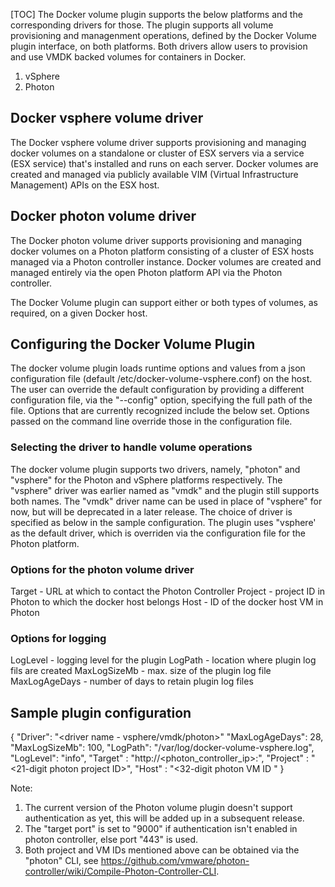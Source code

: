 [TOC]
The Docker volume plugin supports the below platforms and the corresponding drivers for those. The plugin supports all volume provisioning and managenment operations, defined by the Docker Volume plugin interface, on both platforms. Both drivers allow users to provision and use VMDK backed volumes for containers in Docker.

1. vSphere
2. Photon

<script type="text/javascript" src="https://asciinema.org/a/80417.js" id="asciicast-80417" async></script>

## Docker vsphere volume driver
The Docker vsphere volume driver supports provisioning and managing docker volumes on a standalone or cluster of ESX servers via a service (ESX service) that's installed and runs on each server. Docker volumes are created and managed via publicly available VIM (Virtual Infrastructure Management) APIs on the ESX host.

## Docker photon volume driver
The Docker photon volume driver supports provisioning and managing docker volumes on a Photon platform consisting of a cluster of ESX hosts managed via a Photon controller instance. Docker volumes are created and managed entirely via the open Photon platform API via the Photon controller.

The Docker Volume plugin can support either or both types of volumes, as required, on a given Docker host.

## Configuring the Docker Volume Plugin
The docker volume plugin loads runtime options and values from a json configuration file (default /etc/docker-volume-vsphere.conf) on the host. The user can override the default configuration by providing a different configuration file, via the "--config" option, specifying the full path of the file. Options that are currently recognized include the below set. Options passed on the command line override those in the configuration file.

### Selecting the driver to handle volume operations
The docker volume plugin supports two drivers, namely, "photon" and "vsphere" for the Photon and vSphere platforms respectively. The "vsphere" driver was earlier named as "vmdk" and the plugin still supports both names. The "vmdk" driver name can be used in place of "vsphere" for now, but will be deprecated in a later release. The choice of driver is specified as below in the sample configuration. The plugin uses "vsphere' as the default driver, which is overriden via the configuration file for the Photon platform.

### Options for the photon volume driver
Target    - URL at which to contact the Photon Controller
Project   - project ID in Photon to which the docker host belongs
Host      - ID of the docker host VM in Photon

### Options for logging
LogLevel      - logging level for the plugin
LogPath       - location where plugin log fils are created
MaxLogSizeMb  - max. size of the plugin log file
MaxLogAgeDays - number of days to retain plugin log files

## Sample plugin configuration
{
	"Driver": "<driver name - vsphere/vmdk/photon>"
	"MaxLogAgeDays": 28,
	"MaxLogSizeMb": 100,
	"LogPath": "/var/log/docker-volume-vsphere.log",
	"LogLevel": "info",
	"Target" : "http://<photon_controller_ip>:<target port>",
	"Project" : "<21-digit photon project ID>",
	"Host" : "<32-digit photon VM ID "
}

Note:
1. The current version of the Photon volume plugin doesn't support authentication as yet, this will be added up in a subsequent release.
2. The "target port" is set to "9000" if authentication isn't enabled in photon controller, else port "443" is used.
3. Both project and VM IDs mentioned above can be obtained via the "photon" CLI, see https://github.com/vmware/photon-controller/wiki/Compile-Photon-Controller-CLI.
